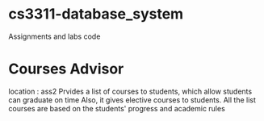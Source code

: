 # cs3311-database_system
Assignments and labs code

# Courses Advisor
location : ass2
Prvides a list of courses to students, which allow students can graduate on time
Also, it gives elective courses to students. All the list courses are based on the students' progress and academic rules  
